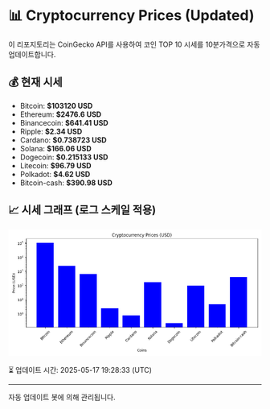 
# 📊 Cryptocurrency Prices (Updated)

이 리포지토리는 CoinGecko API를 사용하여 코인 TOP 10 시세를 10분가격으로 자동 업데이트합니다.

## 💰 현재 시세
- Bitcoin: **$103120 USD**
- Ethereum: **$2476.6 USD**
- Binancecoin: **$641.41 USD**
- Ripple: **$2.34 USD**
- Cardano: **$0.738723 USD**
- Solana: **$166.06 USD**
- Dogecoin: **$0.215133 USD**
- Litecoin: **$96.79 USD**
- Polkadot: **$4.62 USD**
- Bitcoin-cash: **$390.98 USD**

## 📈 시세 그래프 (로그 스케일 적용)
![Crypto Prices](crypto_prices.png)

⏳ 업데이트 시간: 2025-05-17 19:28:33 (UTC)

---
자동 업데이트 봇에 의해 관리됩니다.
